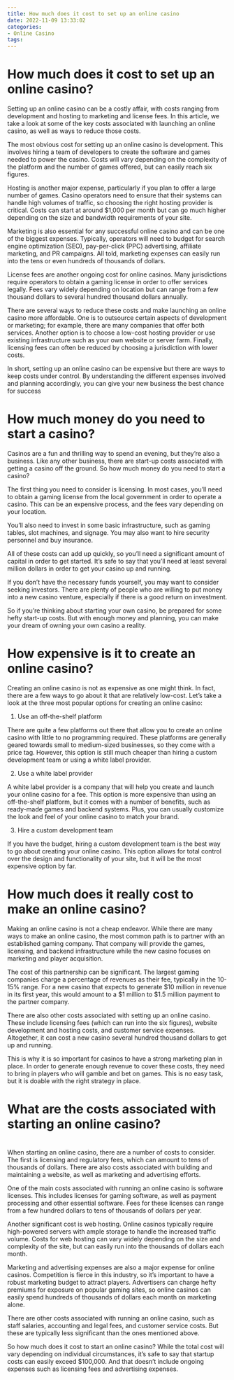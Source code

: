 ```yaml
---
title: How much does it cost to set up an online casino
date: 2022-11-09 13:33:02
categories:
- Online Casino
tags:
---
```



#  How much does it cost to set up an online casino?

Setting up an online casino can be a costly affair, with costs ranging from development and hosting to marketing and license fees. In this article, we take a look at some of the key costs associated with launching an online casino, as well as ways to reduce those costs.

The most obvious cost for setting up an online casino is development. This involves hiring a team of developers to create the software and games needed to power the casino. Costs will vary depending on the complexity of the platform and the number of games offered, but can easily reach six figures.

Hosting is another major expense, particularly if you plan to offer a large number of games. Casino operators need to ensure that their systems can handle high volumes of traffic, so choosing the right hosting provider is critical. Costs can start at around $1,000 per month but can go much higher depending on the size and bandwidth requirements of your site.

Marketing is also essential for any successful online casino and can be one of the biggest expenses. Typically, operators will need to budget for search engine optimization (SEO), pay-per-click (PPC) advertising, affiliate marketing, and PR campaigns. All told, marketing expenses can easily run into the tens or even hundreds of thousands of dollars.

License fees are another ongoing cost for online casinos. Many jurisdictions require operators to obtain a gaming license in order to offer services legally. Fees vary widely depending on location but can range from a few thousand dollars to several hundred thousand dollars annually.

There are several ways to reduce these costs and make launching an online casino more affordable. One is to outsource certain aspects of development or marketing; for example, there are many companies that offer both services. Another option is to choose a low-cost hosting provider or use existing infrastructure such as your own website or server farm. Finally, licensing fees can often be reduced by choosing a jurisdiction with lower costs.

In short, setting up an online casino can be expensive but there are ways to keep costs under control. By understanding the different expenses involved and planning accordingly, you can give your new business the best chance for success

#  How much money do you need to start a casino?

Casinos are a fun and thrilling way to spend an evening, but they’re also a business. Like any other business, there are start-up costs associated with getting a casino off the ground. So how much money do you need to start a casino?

The first thing you need to consider is licensing. In most cases, you’ll need to obtain a gaming license from the local government in order to operate a casino. This can be an expensive process, and the fees vary depending on your location.

You’ll also need to invest in some basic infrastructure, such as gaming tables, slot machines, and signage. You may also want to hire security personnel and buy insurance.

All of these costs can add up quickly, so you’ll need a significant amount of capital in order to get started. It’s safe to say that you’ll need at least several million dollars in order to get your casino up and running.

If you don’t have the necessary funds yourself, you may want to consider seeking investors. There are plenty of people who are willing to put money into a new casino venture, especially if there is a good return on investment.

So if you’re thinking about starting your own casino, be prepared for some hefty start-up costs. But with enough money and planning, you can make your dream of owning your own casino a reality.

#  How expensive is it to create an online casino?

Creating an online casino is not as expensive as one might think. In fact, there are a few ways to go about it that are relatively low-cost. Let’s take a look at the three most popular options for creating an online casino:

1. Use an off-the-shelf platform

There are quite a few platforms out there that allow you to create an online casino with little to no programming required. These platforms are generally geared towards small to medium-sized businesses, so they come with a price tag. However, this option is still much cheaper than hiring a custom development team or using a white label provider.

2. Use a white label provider

A white label provider is a company that will help you create and launch your online casino for a fee. This option is more expensive than using an off-the-shelf platform, but it comes with a number of benefits, such as ready-made games and backend systems. Plus, you can usually customize the look and feel of your online casino to match your brand.

3. Hire a custom development team

If you have the budget, hiring a custom development team is the best way to go about creating your online casino. This option allows for total control over the design and functionality of your site, but it will be the most expensive option by far.

#  How much does it really cost to make an online casino?

Making an online casino is not a cheap endeavor. While there are many ways to make an online casino, the most common path is to partner with an established gaming company. That company will provide the games, licensing, and backend infrastructure while the new casino focuses on marketing and player acquisition.

The cost of this partnership can be significant. The largest gaming companies charge a percentage of revenues as their fee, typically in the 10-15% range. For a new casino that expects to generate $10 million in revenue in its first year, this would amount to a $1 million to $1.5 million payment to the partner company.

There are also other costs associated with setting up an online casino. These include licensing fees (which can run into the six figures), website development and hosting costs, and customer service expenses. Altogether, it can cost a new casino several hundred thousand dollars to get up and running.

This is why it is so important for casinos to have a strong marketing plan in place. In order to generate enough revenue to cover these costs, they need to bring in players who will gamble and bet on games. This is no easy task, but it is doable with the right strategy in place.

#  What are the costs associated with starting an online casino?

# 

When starting an online casino, there are a number of costs to consider. The first is licensing and regulatory fees, which can amount to tens of thousands of dollars. There are also costs associated with building and maintaining a website, as well as marketing and advertising efforts.

One of the main costs associated with running an online casino is software licenses. This includes licenses for gaming software, as well as payment processing and other essential software. Fees for these licenses can range from a few hundred dollars to tens of thousands of dollars per year.

Another significant cost is web hosting. Online casinos typically require high-powered servers with ample storage to handle the increased traffic volume. Costs for web hosting can vary widely depending on the size and complexity of the site, but can easily run into the thousands of dollars each month.

Marketing and advertising expenses are also a major expense for online casinos. Competition is fierce in this industry, so it’s important to have a robust marketing budget to attract players. Advertisers can charge hefty premiums for exposure on popular gaming sites, so online casinos can easily spend hundreds of thousands of dollars each month on marketing alone.

There are other costs associated with running an online casino, such as staff salaries, accounting and legal fees, and customer service costs. But these are typically less significant than the ones mentioned above.

So how much does it cost to start an online casino? While the total cost will vary depending on individual circumstances, it’s safe to say that startup costs can easily exceed $100,000. And that doesn’t include ongoing expenses such as licensing fees and advertising expenses.